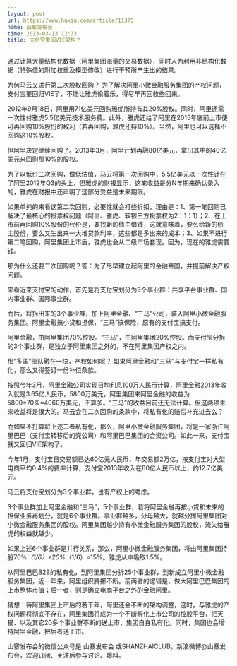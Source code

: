 ```yaml
---
layout: post
url: https://www.huxiu.com/article/11375
name: 山寨发布会
time: 2013-03-13 12:33
title: 支付宝重回VIE架构？
---
```

通过计算大量结构化数据（阿里集团海量的交易数据），同时人为利用非结构化数据（特殊值的附加权重及模型修改）进行干预所产生出的结果。

为何马云又进行第二次股权回购？ 为了解决阿里小微金融服务集团的产权问题，支付宝要回归VIE了，不能让雅虎偷着乐，得尽早再回收些回来。

2012年9月18日，阿里用71亿美元回购雅虎所持有其20%股权。同时，阿里还需一次性付雅虎5.5亿美元技术服务费。此外，雅虎还给了阿里在2015年底前上市便可再回购10%股份的权利（若再回购，雅虎还持10%）。当然，阿里也可以选择不回购这10%股权。

但阿里决定继续回购了。2013年3月，阿里计划再融80亿美元，拿出其中的40亿美元来回购那10%的股权。

为了以低价二次回购，做低估值，马云将第一次回购中，5.5亿美元以一次性计在了阿里2012年Q3的头上，但雅虎的财报显示，这笔收益是分N年期来确认录入的，雅虎在财报中还声明了这部分受益是未来期限。

如果单纯的来看这第二次回购，必要性就会打些折扣，理由是：1、第一笔回购已解决了最核心的投票权问题（阿里、雅虎、软银三方投票权为2：1：1）；2、在上市前再回购10%股份的代价是，要找新的债主借钱，这就意味着，要么给新的债主股份，要么又生出来一大堆贷款利率，这些都是多出来的成本；3、如果不进行第二笔回购，阿里集团上市后，雅虎也会从二级市场套现。因为，现在的雅虎需要钱。

那为什么还要二次回购呢？答：为了尽早建立起阿里的金融帝国，并提前解决产权问题。

来看近来支付宝的动作，首先是将支付宝划分为3个事业群：共享平台事业群、国内事业群、国际事业群。

而后，将拆出来的3个事业群，加上阿里金融、“三马”公司，装入阿里小微金融服务集团。阿里金融搞小贷和担保，“三马”搞保险，原有的支付宝搞支付。

阿里金融，由阿里集团70%控股。“三马”，由阿里集团20%控股。而支付宝分拆的3个事业群，是独立于阿里集团之外的，不在阿里集团产权之内。

那“多国”部队融在一块，产权如何呢？ 如果阿里金融和“三马”与支付宝一样私有化，那么又得签订一份补偿条款。

按照今年3月，阿里金融公司实现日均利息100万人民币计算，阿里金融2013年收入就是3.65亿人民币，5800万美元，阿里集团来阿里金融的收益为5800*70%=4060万美元，不算多。“三马”的收益目前还无法计算。但这两项未来收益将是很大的。马云会在二次回购的条款中，将私有化的赔偿补充进去么？

而如果不打算将上述二者私有化，那么，阿里小微金融服务集团，将是一家浙江阿里巴巴（支付宝转移后的壳公司）和阿里巴巴集团的合资公司。如此一来，支付宝就又回归VIE架构了。

今年1月，支付宝日交易额已达60亿元人民币，年交易额2万亿，按支付宝对大型电商平均0.4%的费率计算，支付宝2013年收入在80亿人民币以上，约12.7亿美元。

马云将支付宝划分为3个事业群，也有产权上的考虑。

3个事业群加上阿里金融和“三马”，5个事业群，若将阿里金融再按小贷和未来的担保业务再划分，就是6个事业群。事业群越多，分母越大，就越分摊阿里集团对小微金融服务集团的股权。阿里集团越少持有小微金融服务集团的股权，流失给雅虎的权益就越少。

如果上述6个事业群是并行关系，那么，阿里小微金融服务集团，将由阿里集团持股70%*（1/6）+20%*（1/6）=15%。雅虎从中吸取1.5%。

从阿里巴巴B2B的私有化，到阿里集团分拆25个事业群，到新成立阿里小微金融服务集团，近一年来，阿里组织腾挪不断。前两者的逻辑是，做大阿里巴巴集团的上市整体市值；后一者，则是确立电商平台之外的金融阿里。

猜想：待阿里集团上市后的若干年，阿里还会不断的架构调整，这时，与雅虎的产权问题将彻底不存在，阿里集团将成为一个不断孵化上市公司的控股平台，把天猫、以及其它20多个事业群不断的送上市，集团自身私有化。同时，集团也会增持阿里金融，把后者送上市。

山寨发布会的微信公众号是 山寨发布会 或SHANZHAICLUB，新浪微博@山寨发布会，欢迎订阅、关注后参与讨论、爆料。

